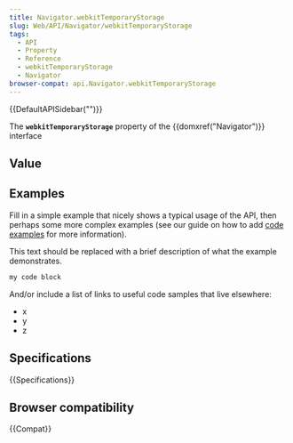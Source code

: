 ```yaml
---
title: Navigator.webkitTemporaryStorage
slug: Web/API/Navigator/webkitTemporaryStorage
tags:
  - API
  - Property
  - Reference
  - webkitTemporaryStorage
  - Navigator
browser-compat: api.Navigator.webkitTemporaryStorage
---
```

{{DefaultAPISidebar("")}}

The **`webkitTemporaryStorage`** property of the {{domxref("Navigator")}} interface 

## Value



## Examples

Fill in a simple example that nicely shows a typical usage of the API, then perhaps some more complex examples (see our guide on how to add [code examples](/en-US/docs/MDN/Contribute/Structures/Code_examples) for more information).

This text should be replaced with a brief description of what the example demonstrates.

```js
my code block
```

And/or include a list of links to useful code samples that live elsewhere:

*   x
*   y
*   z

## Specifications

{{Specifications}}

## Browser compatibility

{{Compat}}


